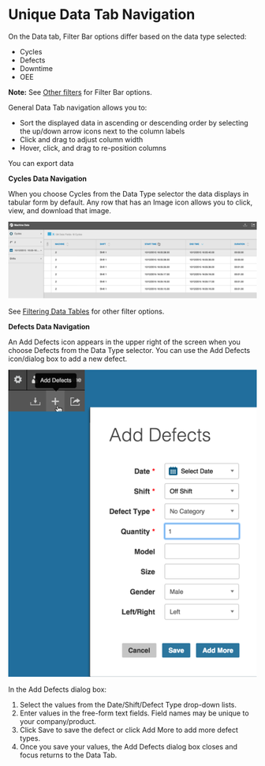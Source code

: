 # Unique Data Tab Navigation

On the Data tab, Filter Bar options differ based on the data type selected: 

  * Cycles
  * Defects
  * Downtime
  * OEE

 **Note:** See [Other filters](../generalNavigation/OtherFilters.md) for Filter Bar options.

General Data Tab navigation allows you to:

 * Sort the displayed data in ascending or descending order by selecting the up/down arrow icons next to the column labels
 * Click and drag to adjust column width
 * Hover, click, and drag to re-position columns
 
 You can export data 
 

**Cycles Data Navigation**

When you choose Cycles from the Data Type selector the data displays in tabular form by default. Any row that has an Image icon allows you to click, view, and download that image. 


![](dataTabCycleExample2_5_25_16FirstExample.png)

See [Filtering Data Tables](../dataTab/filteringDataTables.md) for other filter options.

**Defects Data Navigation**

An Add Defects icon appears in the upper right of the screen when you choose Defects from the Data Type selector. You can use the Add Defects icon/dialog box to add a new defect.

![](dataTabDefectNav2.png)

In the Add Defects dialog box:

 1. Select the values from the Date/Shift/Defect Type drop-down lists.
 2. Enter values in the free-form text fields. Field names may be unique to your company/product. 
 3. Click Save to save the defect or click Add More to add more defect types.
 4. Once you save your values, the Add Defects dialog box closes and focus returns to the Data Tab.


